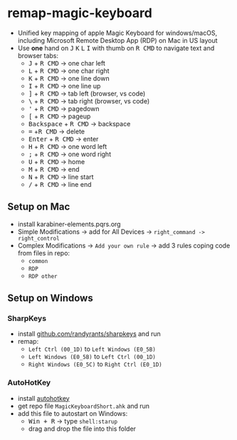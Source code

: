# remap-magic-keyboard

- Unified key mapping of apple Magic Keyboard for windows/macOS, including Microsoft Remote Desktop App (RDP) on Mac in US layout
- Use **one** hand on <kbd>J</kbd> <kbd>K</kbd> <kbd>L</kbd> <kbd>I</kbd> with thumb on <kbd>R CMD</kbd> to navigate text and browser tabs:
  - <kbd>J</kbd> + <kbd>R CMD</kbd> -> one char left
  - <kbd>L</kbd> + <kbd>R CMD</kbd> -> one char right
  - <kbd>K</kbd> + <kbd>R CMD</kbd> -> one line down
  - <kbd>I</kbd> + <kbd>R CMD</kbd> -> one line up
  - <kbd>]</kbd> + <kbd>R CMD</kbd> -> tab left (browser, vs code)
  - <kbd>\\</kbd> + <kbd>R CMD</kbd> -> tab right (browser, vs code)
  - <kbd>'</kbd> + <kbd>R CMD</kbd> -> pagedown
  - <kbd>[</kbd> + <kbd>R CMD</kbd> -> pageup
  - <kbd>Backspace</kbd> + <kbd>R CMD</kbd> -> backspace
  - <kbd>=</kbd> +<kbd>R CMD</kbd> -> delete
  - <kbd>Enter</kbd> + <kbd>R CMD</kbd> -> enter
  - <kbd>H</kbd> + <kbd>R CMD</kbd> -> one word left
  - <kbd>;</kbd> + <kbd>R CMD</kbd> -> one word right
  - <kbd>U</kbd> + <kbd>R CMD</kbd> -> home
  - <kbd>M</kbd> + <kbd>R CMD</kbd> -> end
  - <kbd>N</kbd> + <kbd>R CMD</kbd> -> line start
  - <kbd>/</kbd> + <kbd>R CMD</kbd> -> line end

## Setup on Mac
- install karabiner-elements.pqrs.org
- Simple Modifications -> add for All Devices -> `right_command -> right_control` 
- Complex Modifications -> `Add your own rule` -> add 3 rules coping code from files in repo:
  - `common`
  - `RDP`
  - `RDP other`

## Setup on Windows

### SharpKeys
- install [github.com/randyrants/sharpkeys](https://github.com/randyrants/sharpkeys) and run
- remap:
  - `Left Ctrl (00_1D)` to `Left Windows (E0_5B)`
  - `Left Windows (E0_5B)` to `Left Ctrl (00_1D)`
  - `Right Windows (E0_5C)` to `Right Ctrl (E0_1D)`

### AutoHotKey 
- install [autohotkey](https://www.autohotkey.com/download/)
- get repo file `MagicKeyboardShort.ahk` and run
- add this file to autostart on Windows:
  - <kbd>Win + R</kbd> -> type `shell:starup`
  - drag and drop the file into this folder
